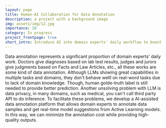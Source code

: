 ```yaml
---
layout: page
title: Human-AI Collaboration for Data Annotation
description: a project with a background image
img: assets/img/12.jpg
importance: 10
category: In progress
project_frontpage: true
short_intro: Introduce AI into domain experts' daily workflow to boost their productivtiy.
---
```


Data annotation represents a significant proportion of domain experts' daily work. Doctors give diagnoses based on lab test results, judges and jurors give judgments based on Facts and Law Articles, etc.,  all these works are some kind of data annotation. 
Although LLMs showing great capabilities in multiple tasks and domains, they don't behave welll on real-word tasks due to lack of domain knowledge. Though, human golde-truth label is still needed to provide better prediction. Another unsolving problem with LLM is data privacy, in many domains, such as medical, you can't call third party API to do inference.
To facilitate these problems, we develop a AI-assisted data annotation platform that allows domain experts to annotate data samples and get real-time model suggestions from Active Learning models. In this way, we can minimize the annotation cost while providing high-quality outputs.
